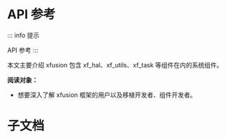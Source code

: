 # API 参考

::: info 提示

API 参考
:::

本文主要介绍 xfusion 包含 xf_hal、xf_utils、xf_task 等组件在内的系统组件。

**阅读对象：**

- 想要深入了解 xfusion 框架的用户以及移植开发者、组件开发者。

# 子文档
